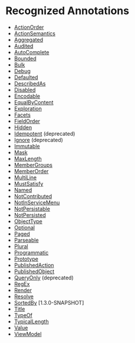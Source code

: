 Recognized Annotations
======================

* [ActionOrder](./ActionOrder.html)
* [ActionSemantics](./ActionSemantics.html)
* [Aggregated](./Aggregated.html)
* [Audited](./Audited.html)
* [AutoComplete](./AutoComplete.html)
* [Bounded](./Bounded.html)
* [Bulk](./Bulk.html)
* [Debug](./Debug.html)
* [Defaulted](./Defaulted.html)
* [DescribedAs](./DescribedAs.html)
* [Disabled](./Disabled.html)
* [Encodable](./Encodable.html)
* [EqualByContent](./EqualByContent.html)
* [Exploration](./Exploration.html)
* [Facets](./Facets.html)
* [FieldOrder](./FieldOrder.html)
* [Hidden](./Hidden.html)
* [Idempotent](./Idempotent-deprecated.html) (deprecated)
* [Ignore](./Ignore-deprecated.html) (deprecated)
* [Immutable](./Immutable.html)
* [Mask](./Mask.html)
* [MaxLength](./MaxLength.html)
* [MemberGroups](./MemberGroups.html)
* [MemberOrder](./MemberOrder.html)
* [MultiLine](./MultiLine.html)
* [MustSatisfy](./MustSatisfy.html)
* [Named](./Named.html)
* [NotContributed](./NotContributed.html)
* [NotInServiceMenu](./NotInServiceMenu.html)
* [NotPersistable](./NotPersistable.html)
* [NotPersisted](./NotPersisted.html)
* [ObjectType](./ObjectType.html)
* [Optional](./Optional.html)
* [Paged](./Paged.html)
* [Parseable](./Parseable.html)
* [Plural](./Plural.html)
* [Programmatic](./Programmatic.html)
* [Prototype](./Prototype.html)
* [PublishedAction](./PublishedAction.html)
* [PublishedObject](./PublishedObject.html)
* [QueryOnly](./QueryOnly-deprecated.html) (deprecated)
* [RegEx](./RegEx.html)
* [Render](./Render.html)
* [Resolve](./Resolve.html)
* [SortedBy](./SortedBy.html) [1.3.0-SNAPSHOT]
* [Title](./Title.html)
* [TypeOf](./TypeOf.html)
* [TypicalLength](./TypicalLength.html)
* [Value](./Value.html)
* [ViewModel](./ViewModel.html)

